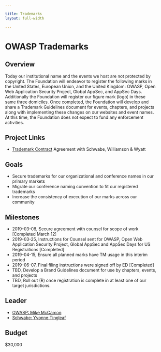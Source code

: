 ```yaml
---

title: Trademarks
layout: full-width

---
```


# OWASP Trademarks

## Overview

Today our institutional name and the events we host are not protected by copyright. The Foundation will endeavor to register the following marks in the United States, European Union, and the United Kingdom: OWASP, Open Web Application Security Project, Global AppSec, and AppSec Days. Additionally the Foundation will register our figure mark (logo) in these same three domiciles. Once completed, the Foundation will develop and share a Trademark Guidelines document for events, chapters, and projects along with implementing these changes on our websites and event names. At this time, the Foundation does not expect to fund any enforcement activities.

## Project Links
* [Trademark Contract](https://wiki.owasp.org/images/9/9c/OWASP-Schwabe-trademark.pdf) Agreement with Schwabe, Williamson & Wyatt

## Goals 
* Secure trademarks for our organizational and conference names in our primary markets
* Migrate our conference naming convention to fit our registered trademarks
* Increase the consistency of execution of our marks across our community

## Milestones

* 2019-03-08, Secure agreement with counsel for scope of work [Completed March 12]
* 2019-03-25, Instructions for Counsel sent for OWASP, Open Web Application Security Project, Global AppSec and AppSec Days for US Registrations [Completed]
* 2019-04-15, Ensure all planned marks have TM usage in this interim period
* 2019-06-07, Final filing instructions were signed off by ED [Completed]
* TBD, Develop a Brand Guidelines document for use by chapters, events, and projects
* TBD, Roll out (R) once registration is complete in at least one of our target jurisdictions.

## Leader

* [OWASP: Mike McCamon](mailto:mike.mccamon@owasp.com?subject=Trademark%20Project)
* [Schwabe: Yvonne Tingleaf](mailto:ytingleaf@schwabe.com?subject=OWASP%20Trademark%20Project)

## Budget

$30,000
